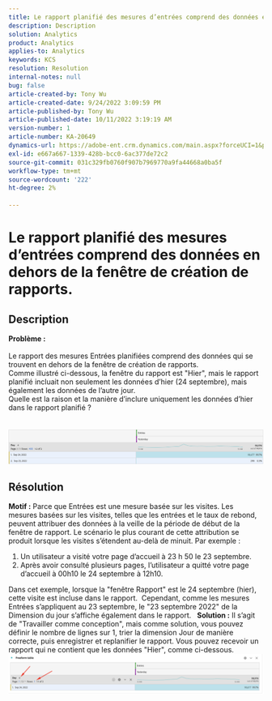 ```yaml
---
title: Le rapport planifié des mesures d’entrées comprend des données en dehors de la fenêtre de création de rapports.
description: Description
solution: Analytics
product: Analytics
applies-to: Analytics
keywords: KCS
resolution: Resolution
internal-notes: null
bug: false
article-created-by: Tony Wu
article-created-date: 9/24/2022 3:09:59 PM
article-published-by: Tony Wu
article-published-date: 10/11/2022 3:19:19 AM
version-number: 1
article-number: KA-20649
dynamics-url: https://adobe-ent.crm.dynamics.com/main.aspx?forceUCI=1&pagetype=entityrecord&etn=knowledgearticle&id=0d31ceec-1a3c-ed11-9db1-0022480869de
exl-id: e667a667-1339-428b-bcc0-6ac377de72c2
source-git-commit: 031c329fb0760f907b7969770a9fa44668a0ba5f
workflow-type: tm+mt
source-wordcount: '222'
ht-degree: 2%

---
```


# Le rapport planifié des mesures d’entrées comprend des données en dehors de la fenêtre de création de rapports.

## Description

<b>Problème :
<br> </b>
<br>Le rapport des mesures Entrées planifiées comprend des données qui se trouvent en dehors de la fenêtre de création de rapports.
<br>Comme illustré ci-dessous, la fenêtre du rapport est &quot;Hier&quot;, mais le rapport planifié incluait non seulement les données d’hier (24 septembre), mais également les données de l’autre jour.
<br>Quelle est la raison et la manière d’inclure uniquement les données d’hier dans le rapport planifié ?
<br> 
<br> 
<br>![](assets/___22f102a4-1b3c-ed11-9db1-0022480869de___.png)

## Résolution


<b>Motif :</b>
Parce que Entrées est une mesure basée sur les visites.
Les mesures basées sur les visites, telles que les entrées et le taux de rebond, peuvent attribuer des données à la veille de la période de début de la fenêtre de rapport. Le scénario le plus courant de cette attribution se produit lorsque les visites s’étendent au-delà de minuit. Par exemple :

1. Un utilisateur a visité votre page d’accueil à 23 h 50 le 23 septembre.
2. Après avoir consulté plusieurs pages, l’utilisateur a quitté votre page d’accueil à 00h10 le 24 septembre à 12h10.


Dans cet exemple, lorsque la &quot;fenêtre Rapport&quot; est le 24 septembre (hier), cette visite est incluse dans le rapport. 
Cependant, comme les mesures Entrées s’appliquent au 23 septembre, le &quot;23 septembre 2022&quot; de la Dimension du jour s’affiche également dans le rapport.
 
<b>Solution :</b>
Il s’agit de &quot;Travailler comme conception&quot;, mais comme solution, vous pouvez définir le nombre de lignes sur 1, trier la dimension Jour de manière correcte, puis enregistrer et replanifier le rapport. Vous pouvez recevoir un rapport qui ne contient que les données &quot;Hier&quot;, comme ci-dessous.
 
![](assets/0905936a-1b3c-ed11-9db1-0022480869de.png)
